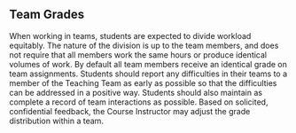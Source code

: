 Team Grades
---

When working in teams, students are expected to divide workload equitably. The nature of the division is
up to the team members, and does not require that all members work the same hours or produce
identical volumes of work. By default all team members receive an identical grade on team assignments.
Students should report any difficulties in their teams to a member of the Teaching Team as early as
possible so that the difficulties can be addressed in a positive way. Students should also maintain as
complete a record of team interactions as possible. Based on solicited, confidential feedback, the Course
Instructor may adjust the grade distribution within a team.
